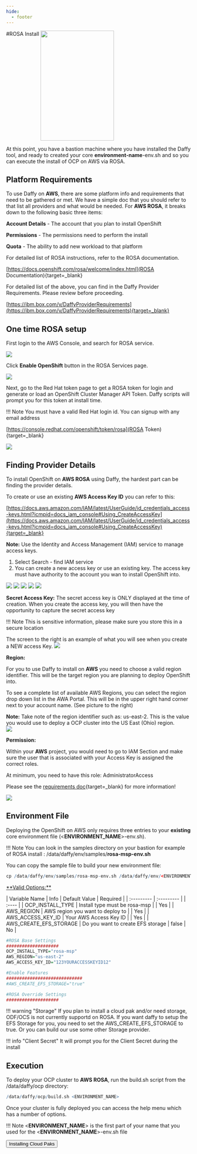 ```yaml
---
hide:
  - footer
---
```

<script>
  document.title = "Deploy OCP - AWS ROSA";
</script>

#ROSA Install
<img src='../images/aws/rosa.jpg'   align="top" width="200"  height="300" style = "float">

At this point, you have a bastion machine where you have installed the Daffy tool, and ready to created your core <b>environment-name</b>-env.sh and so you can execute the install of OCP on AWS via ROSA.

## Platform Requirements

To use Daffy on **AWS**, there are some platform info and requirements that need to be gathered or met. We have a simple doc that you should refer to that list all providers and what would be needed.  For **AWS ROSA**, it breaks down to the following basic three items:

**Account Details** - The account that you plan to install OpenShift

**Permissions** - The permissions need to perform the install

**Quota** - The ability to add new workload to that platform

For detailed list of ROSA instructions, refer to the ROSA documentation.

[https://docs.openshift.com/rosa/welcome/index.html](ROSA Documentation){target=_blank}

For detailed list of the above, you can find in the Daffy Provider Requirements. Please review before proceeding.

[https://ibm.box.com/v/DaffyProviderRequirements](https://ibm.box.com/v/DaffyProviderRequirements){target=_blank}

## One time ROSA setup

First login to the AWS Console, and search for ROSA service.

<img src='../images/rosa-search.jpg'/>

Click **Enable OpenShift** button in the ROSA Services page.

<img src='../images/rosa-enable.jpg'/>

Next, go to the Red Hat token page to get a ROSA token for login and generate or load an OpenShift Cluster Manager API Token. Daffy scripts will prompt you for this token at install time.

!!! Note
    You must have a valid Red Hat login id. You can signup with any email address

[https://console.redhat.com/openshift/token/rosa](ROSA Token){target=_blank}

<img src='../images/rosa_token.jpg'/>

## Finding Provider Details

To install OpenShift on **AWS ROSA** using Daffy, the hardest part can be finding the provider details.

To create or use an existing **AWS Access Key ID** you can refer to this:

[https://docs.aws.amazon.com/IAM/latest/UserGuide/id_credentials_access-keys.html?icmpid=docs_iam_console#Using_CreateAccessKey](https://docs.aws.amazon.com/IAM/latest/UserGuide/id_credentials_access-keys.html?icmpid=docs_iam_console#Using_CreateAccessKey){target=_blank}

**Note:** Use the Identity and Access Management (IAM) service to manage access keys.

1. Select Search - find   IAM   service
2. You can create a new access key or use an existing key. The access key must have authority to the account you wan to install OpenShift into.

<img src='../images/aws_1.png'/>
<img src='../images/aws_2.png'/>
<img src='../images/aws_3.png'/>
<img src='../images/aws_4.png'/>
<img src='../images/aws_5.png'/>

**Secret Access Key:**
The secret access key is ONLY displayed at the time of creation. When you create the access key, you will then have the opportunity to capture the secret access key

!!! Note
      This is sensitive information, please make sure you store this in a secure location

The screen to the right is an example of what you will see when you create a NEW access Key.
<img src='../images/aws_6.png'/>

**Region:**

For you to use Daffy to install on **AWS** you need to choose a valid region identifier. This will be the target region you are planning to deploy OpenShift into.  

To see a complete list of available AWS Regions, you can select the region drop down list in the AWA Portal. This will be in the upper right hand corner next to your account name. (See picture to the right)

**Note:** Take note of the region identifier such as: us-east-2. This is the value you would use to deploy a OCP cluster into the US East (Ohio) region.  
<img src='../images/aws_7.png'/>  

**Permission:**

Within your **AWS** project, you would need to go to IAM  Section and make sure the user that is associated with your Access Key is assigned the correct roles.  

At minimum, you need to have this role: AdministratorAccess

Please see the [requirements doc](https://ibm.box.com/v/DaffyProviderRequirements){target=_blank} for more information!

<img src='../images/aws_8.png'/>

## Environment File

Deploying the OpenShift on AWS only requires three entries to your **existing** core environment file (<**ENVIRONMENT_NAME**>-env.sh).

!!! Note
    You can look in the samples directory on your bastion for example of ROSA install : /data/daffy/env/samples/**rosa-msp-env.sh**

You can copy the sample file to build your new environment  file:
```R
cp /data/daffy/env/samples/rosa-msp-env.sh /data/daffy/env/<ENVIRONMENT_NAME>-env.sh
```


<u>
**Valid Options:**
</u>

| Variable Name                           | Info                                          | Default Value     | Required     |
| :---------                              |    :---------                                 |                   |   :----      |
| OCP_INSTALL_TYPE                        | Install type must be rosa-msp                 |                   |   Yes        |
| AWS_REGION                              | AWS region you want to deploy to              |                   |   Yes        |
| AWS_ACCESS_KEY_ID                       | Your AWS Access Key ID                        |                   |   Yes        |
| AWS_CREATE_EFS_STORAGE                  | Do you want to create EFS storage             |    false          |   No         |

```R
#ROSA Base Settings
####################
OCP_INSTALL_TYPE="rosa-msp"
AWS_REGION="us-east-2"
AWS_ACCESS_KEY_ID="123YOURACCESSKEYID12"

#Enable Features
#############################
#AWS_CREATE_EFS_STORAGE="true"

#ROSA Override Settings
####################

```

!!! warning "Storage"
    If you plan to install a cloud pak and/or need storage,  ODF/OCS is not currently supportd on ROSA. If you want daffy to setup the EFS Storage for you, you need to set the AWS_CREATE_EFS_STORAGE to true. Or you can build our use some other Storage provider.  


!!! info "Client Secret"
    It will prompt you for the Client Secret during the install

## Execution
To deploy your OCP cluster to **AWS ROSA**, run the build.sh script from the /data/daffy/ocp directory:

```R
/data/daffy/ocp/build.sh <ENVIRONMENT_NAME>
```

Once your cluster is fully deployed you can access the help menu which has a number of options.

!!! Note
      <**ENVIRONMENT_NAME**> is the first part of your name that you used for the <**ENVIRONMENT_NAME**>-env.sh file


<button onclick="location.href='../../Cloud-Paks/'" class="custom-btn btn-7">Installing Cloud Paks</button>
